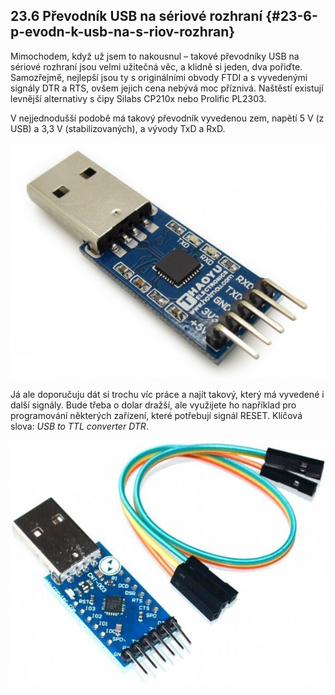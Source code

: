## 23.6 Převodník USB na sériové rozhraní {#23-6-p-evodn-k-usb-na-s-riov-rozhran}

Mimochodem, když už jsem to nakousnul – takové převodníky USB na sériové rozhraní jsou velmi užitečná věc, a klidně si jeden, dva pořiďte. Samozřejmě, nejlepší jsou ty s originálními obvody FTDI a s vyvedenými signály DTR a RTS, ovšem jejich cena nebývá moc příznivá. Naštěstí existují levnější alternativy s čipy Silabs CP210x nebo Prolific PL2303.

V nejjednodušší podobě má takový převodník vyvedenou zem, napětí 5 V (z USB) a 3,3 V (stabilizovaných), a vývody TxD a RxD.

![292-1.jpeg](images/00257.jpeg)

Já ale doporučuju dát si trochu víc práce a najít takový, který má vyvedené i další signály. Bude třeba o dolar dražší, ale využijete ho například pro programování některých zařízení, které potřebují signál RESET. Klíčová slova: _USB to TTL converter DTR_.

![293-1.jpeg](images/00391.jpeg)